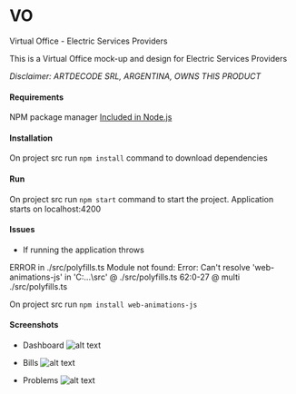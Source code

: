 # VO
Virtual Office - Electric Services Providers

This is a Virtual Office mock-up and design for Electric Services Providers

*Disclaimer: ARTDECODE SRL, ARGENTINA, OWNS THIS PRODUCT*

#### Requirements
NPM package manager
[Included in Node.js](https://nodejs.org/en/)

#### Installation
On project src run `npm install` command to download dependencies

#### Run
On project src run `npm start` command to start the project.
Application starts on localhost:4200

#### Issues

- If running the application throws

ERROR in ./src/polyfills.ts
Module not found: Error: Can't resolve 'web-animations-js' in 'C:\...\src'
 @ ./src/polyfills.ts 62:0-27
 @ multi ./src/polyfills.ts 
 
 On project src run `npm install web-animations-js`

#### Screenshots

- Dashboard
![alt text](https://raw.githubusercontent.com/lautibonet/vo_adc/screenshots/dashboard.png)

- Bills
![alt text](https://raw.githubusercontent.com/lautibonet/vo_adc/screenshots/bills.png)

- Problems
![alt text](https://raw.githubusercontent.com/lautibonet/vo_adc/screenshots/problems.png)
